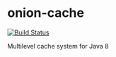 # onion-cache 

[![Build Status](https://travis-ci.org/enryold/onion-cache.svg?branch=develop)](https://travis-ci.org/enryold/onion-cache)


Multilevel cache system for Java 8 

